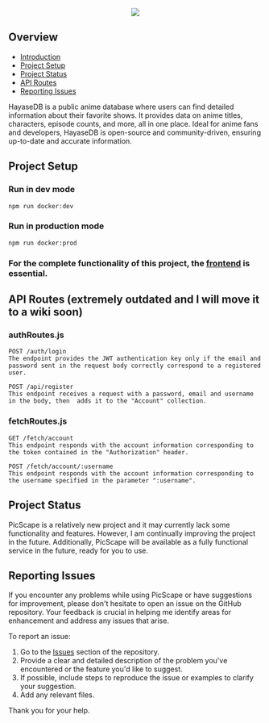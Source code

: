 <p align="center">
  <img src="https://github.com/user-attachments/assets/62a1704b-14ad-412f-ad8e-196db8d63007
"
>
</p>

## Overview
- [Introduction](#picscape-backend)
- [Project Setup](#project-setup)
- [Project Status](#project-status)
- [API Routes](#api-routes)
- [Reporting Issues](#reporting-issues)



HayaseDB is a public anime database where users can find detailed information about their favorite shows. It provides data on anime titles, characters, episode counts, and more, all in one place. Ideal for anime fans and developers, HayaseDB is open-source and community-driven, ensuring up-to-date and accurate information.



## Project Setup

### Run in dev mode
```
npm run docker:dev
```

### Run in production  mode
```
npm run docker:prod
```


### For the complete functionality of this project, the [frontend](https://github.com/AIO-Develope/PicScape-Frontend/) is essential.

## API Routes (extremely outdated and I will move it to a wiki soon)

### authRoutes.js
```
POST /auth/login
The endpoint provides the JWT authentication key only if the email and password sent in the request body correctly correspond to a registered user.

POST /api/register
This endpoint receives a request with a password, email and username in the body, then  adds it to the "Account" collection.
```

### fetchRoutes.js
```
GET /fetch/account
This endpoint responds with the account information corresponding to the token contained in the "Authorization" header.

POST /fetch/account/:username
This endpoint responds with the account information corresponding to the username specified in the parameter ":username".
```

## Project Status
PicScape is a relatively new project and it may currently lack some functionality and features. However, I am continually improving the project in the future. Additionally, PicScape will be available as a fully functional service in the future, ready for you to use.

## Reporting Issues

If you encounter any problems while using PicScape or have suggestions for improvement, please don't hesitate to open an issue on the GitHub repository. Your feedback is crucial in helping me identify areas for enhancement and address any issues that arise.

To report an issue:

1. Go to the [Issues](https://github.com/AIO-Develope/PicScape-Backend/issues) section of the repository.
2. Provide a clear and detailed description of the problem you've encountered or the feature you'd like to suggest.
3. If possible, include steps to reproduce the issue or examples to clarify your suggestion.
5. Add any relevant files.

Thank you for your help.
